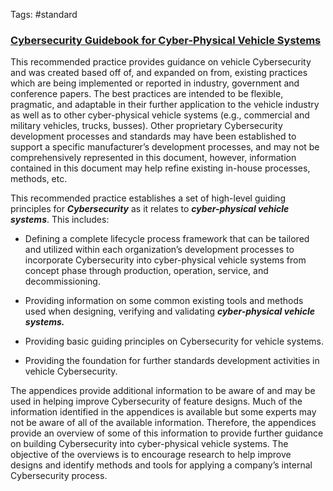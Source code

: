 Tags: #standard 

### [Cybersecurity Guidebook for Cyber-Physical Vehicle Systems](https://www.sae.org/standards/content/j3061_201601/)

This recommended practice provides guidance on vehicle Cybersecurity and was created based off of, and expanded on from, existing practices which are being implemented or reported in industry, government and conference papers. The best practices are intended to be flexible, pragmatic, and adaptable in their further application to the vehicle industry as well as to other cyber-physical vehicle systems (e.g., commercial and military vehicles, trucks, busses). Other proprietary Cybersecurity development processes and standards may have been established to support a specific manufacturer’s development processes, and may not be comprehensively represented in this document, however, information contained in this document may help refine existing in-house processes, methods, etc.

This recommended practice establishes a set of high-level guiding principles for **_Cybersecurity_** as it relates to **_cyber-physical vehicle systems_**. This includes:

-   Defining a complete lifecycle process framework that can be tailored and utilized within each organization’s development processes to incorporate Cybersecurity into cyber-physical vehicle systems from concept phase through production, operation, service, and decommissioning.
    
-   Providing information on some common existing tools and methods used when designing, verifying and validating **_cyber-physical vehicle systems._**
    
-   Providing basic guiding principles on Cybersecurity for vehicle systems.
    
-   Providing the foundation for further standards development activities in vehicle Cybersecurity.
    

The appendices provide additional information to be aware of and may be used in helping improve Cybersecurity of feature designs. Much of the information identified in the appendices is available but some experts may not be aware of all of the available information. Therefore, the appendices provide an overview of some of this information to provide further guidance on building Cybersecurity into cyber-physical vehicle systems. The objective of the overviews is to encourage research to help improve designs and identify methods and tools for applying a company’s internal Cybersecurity process.